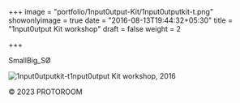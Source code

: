 +++
image = "portfolio/1nput0utput-Kit/1nput0utputkit-t.png"
showonlyimage = true
date = "2016-08-13T19:44:32+05:30"
title = "1nput0utput Kit workshop"
draft = false
weight = 2

+++

SmallBig_SØ 

<!--more-->



![1nput0utputkit-t](/Users/kimsunghoon/Documents/GitHub/content/portfolio/1nput0utput-Kit/1nput0utputkit-t.png)1nput0utput Kit workshop, 2016









© 2023 PROTOROOM
